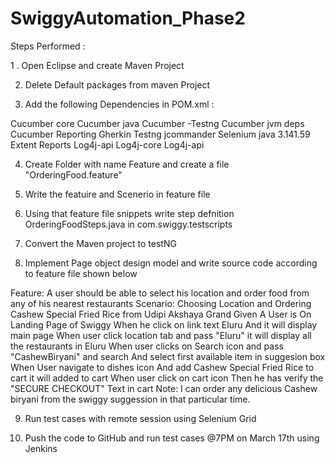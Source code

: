 # SwiggyAutomation_Phase2

Steps Performed :

1 . Open Eclipse and create Maven Project 

2. Delete Default packages from maven Project

3. Add the following Dependencies in POM.xml : 

Cucumber core
Cucumber java
Cucumber -Testng
Cucumber jvm deps
Cucumber Reporting
Gherkin
Testng
jcommander
Selenium java 3.141.59
Extent Reports
Log4j-api
Log4j-core
Log4j-api

4. Create Folder with name Feature and create a file "OrderingFood.feature" 

5. Write the featuire and Scenerio in feature file

6. Using that feature file snippets write step defnition OrderingFoodSteps.java in 
com.swiggy.testscripts

7. Convert the Maven project to testNG

8. Implement Page object design model and write source code according to feature file shown 
below

Feature: A user should be able to select his location and order food from any of his nearest 
restaurants
Scenario: Choosing Location and Ordering Cashew Special Fried Rice from Udipi Akshaya 
Grand
Given A User is On Landing Page of Swiggy
When he click on link text Eluru
And it will display main page
When user click location tab and pass "Eluru" it will display all the restaurants in Eluru
When user clicks on Search icon and pass "CashewBiryani" and search
And select first available item in suggesion box
When User navigate to dishes icon
And add Cashew Special Fried Rice to cart it will added to cart
When user click on cart icon
Then he has verify the "SECURE CHECKOUT" Text in cart
Note: I can order any delicious Cashew biryani from the swiggy suggession in that particular 
time.

9. Run test cases with remote session using Selenium Grid

10. Push the code to GitHub and run test cases @7PM on March 17th using Jenkins

